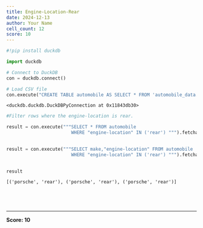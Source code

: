 ```yaml
---
title: Engine-Location-Rear
date: 2024-12-13
author: Your Name
cell_count: 12
score: 10
---
```


```python
#!pip install duckdb
```


```python
import duckdb
```


```python
# Connect to DuckDB
con = duckdb.connect()

```


```python
# Load CSV file
con.execute("CREATE TABLE automobile AS SELECT * FROM 'automobile_data.csv'")

```




    <duckdb.duckdb.DuckDBPyConnection at 0x11843db30>




```python
#Filter rows where the engine-location is rear.
```


```python
result = con.execute("""SELECT * FROM automobile
                        WHERE "engine-location" IN ('rear') """).fetchall()
                        
```


```python
result = con.execute("""SELECT make,"engine-location" FROM automobile
                        WHERE "engine-location" IN ('rear') """).fetchall()
                        
```


```python
result
```




    [('porsche', 'rear'), ('porsche', 'rear'), ('porsche', 'rear')]




```python


```


```python

```


```python

```


```python

```


---
**Score: 10**
